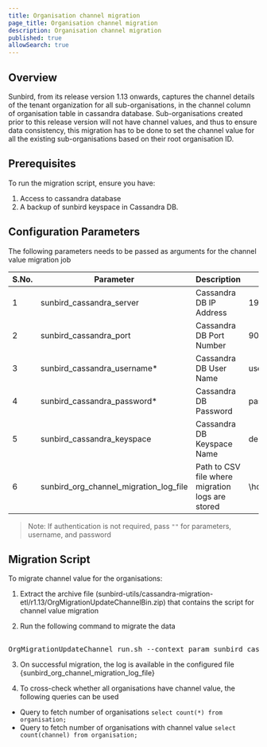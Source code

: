 ```yaml
---
title: Organisation channel migration
page_title: Organisation channel migration
description: Organisation channel migration
published: true
allowSearch: true
---
```


## Overview
Sunbird, from its release version 1.13 onwards, captures the channel details of the tenant organization for all sub-organisations, in the channel column of organisation table in cassandra database. Sub-organisations created prior to this release version will not have channel values, and thus to ensure data consistency, this migration has to be done to set the channel value for all the existing sub-organisations based on their root organisation ID.

## Prerequisites

To run the migration script, ensure you have:

1. Access to cassandra database
2. A backup of sunbird keyspace in Cassandra DB.

## Configuration Parameters
The following parameters needs to be passed as arguments for the channel value migration job

 S.No. | Parameter | Description | Example 
-------|-----------|-------------|---------
1 | sunbird_cassandra_server | Cassandra DB IP Address| 198.168.1.1
2 | sunbird_cassandra_port | Cassandra DB Port Number | 9042 
3 | sunbird_cassandra_username* | Cassandra DB User Name | username 
4 | sunbird_cassandra_password* | Cassandra DB Password | password 
5 | sunbird_cassandra_keyspace  | Cassandra DB Keyspace Name | demodb 
6 | sunbird_org_channel_migration_log_file | Path to CSV file where migration logs are stored | \home\channel_migration_log.csv 

> Note: If authentication is not required, pass `""` for parameters, username, and password

## Migration Script

To migrate channel value for the organisations:

1. Extract the archive file (sunbird-utils/cassandra-migration-etl/r1.13/OrgMigrationUpdateChannelBin.zip) that contains the script for channel value migration

2. Run the following command to migrate the data
<pre> 
OrgMigrationUpdateChannel_run.sh --context_param sunbird_cassandra_server="{sunbird_cassandra_server}" --context_param sunbird_cassandra_port="{sunbird_cassandra_port}" --context_param sunbird_cassandra_username="{sunbird_cassandra_username}" --context_param sunbird_cassandra_password="{sunbird_cassandra_password}" --context_param sunbird_cassandra_keyspace="{sunbird_cassandra_keyspace}" --context_param sunbird_org_channel_migration_log_file="{sunbird_org_channel_migration_log_file}"
</pre>
3. On successful migration, the log is available in the configured file {sunbird_org_channel_migration_log_file}

4. To cross-check whether all organisations have channel value, the following queries can be used

 - Query to fetch number of organisations
     ```select count(*) from organisation;```
 - Query to fetch number of organisations with channel value
     ```select count(channel) from organisation;```
   
